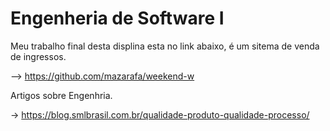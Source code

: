 # Engenheria de Software I

Meu trabalho final desta displina esta no link abaixo, é um sitema de venda de ingressos.

 --> https://github.com/mazarafa/weekend-w


Artigos sobre Engenhria.

-> https://blog.smlbrasil.com.br/qualidade-produto-qualidade-processo/
